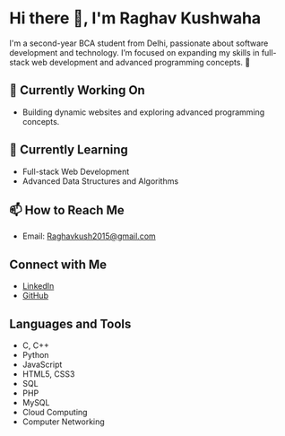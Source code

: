 # Hi there 👋, I'm Raghav Kushwaha

I'm a second-year BCA student from Delhi, passionate about software development and technology. I’m focused on expanding my skills in full-stack web development and advanced programming concepts. 🚀

## 🔭 Currently Working On
- Building dynamic websites and exploring advanced programming concepts.

## 🌱 Currently Learning
- Full-stack Web Development
- Advanced Data Structures and Algorithms

## 📫 How to Reach Me
- Email: [Raghavkush2015@gmail.com](mailto:Raghavkush2015@gmail.com)

## Connect with Me
- [LinkedIn](https://www.linkedin.com/in/raghav-kushwaha)
- [GitHub](https://github.com/raghav-kushwaha)

## Languages and Tools
- C, C++
- Python
- JavaScript
- HTML5, CSS3
- SQL
- PHP
- MySQL
- Cloud Computing
- Computer Networking
